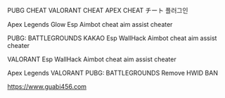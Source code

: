 PUBG CHEAT VALORANT CHEAT APEX CHEAT チート 플러그인

Apex Legends Glow Esp Aimbot cheat aim assist cheater

PUBG: BATTLEGROUNDS KAKAO Esp WallHack Aimbot cheat aim assist cheater

VALORANT  Esp WallHack Aimbot cheat aim assist cheater

Apex Legends VALORANT PUBG: BATTLEGROUNDS  Remove HWID BAN

https://www.guabi456.com
